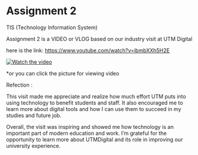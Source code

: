 # Assignment 2
TIS (Technology Information System) 

Assignment 2 is a VIDEO or VLOG based on our industry visit at UTM Digital

here is the link: https://www.youtube.com/watch?v=ibmbXXh5H2E

[![Watch the video](https://img.youtube.com/vi/ibmbXXh5H2E/maxresdefault.jpg)](https://youtu.be/ibmbXXh5H2E?si=HaRhpVLN8OEPkVBp)

*or you can click the picture for viewing video

Refection :

This visit made me appreciate and realize how much effort UTM puts into using technology to benefit students and staff. It also encouraged me to learn more about digital tools and how I can use them to succeed in my studies and future job.

Overall, the visit was inspiring and showed me how technology is an important part of modern education and work. I’m grateful for the opportunity to learn more about UTMDigital and its role in improving our university experience.

